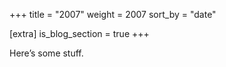 +++
title = "2007"
weight = 2007
sort_by = "date"

[extra]
is_blog_section = true
+++

Here’s some stuff.
